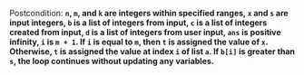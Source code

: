 Postcondition: **`n`, `m`, and `k` are integers within specified ranges, `x` and `s` are input integers, `b` is a list of integers from input, `c` is a list of integers created from input, `d` is a list of integers from user input, `ans` is positive infinity, `i` is `m + 1`. If `i` is equal to `m`, then `t` is assigned the value of `x`. Otherwise, `t` is assigned the value at index `i` of list `a`. If `b[i]` is greater than `s`, the loop continues without updating any variables.**